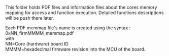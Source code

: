 
This folder holds PDF files and information files about the cores memory mapping for access and function execution.
Detailed functions descriptions will be push there later.

Each PDF memmap file's name is created using the syntax :   
0xNN_firmMMMM_memmap.pdf   
with         
NN=Core (hardware) board ID   
MMMM=hexadecimal firmware revision into the MCU of the board.

